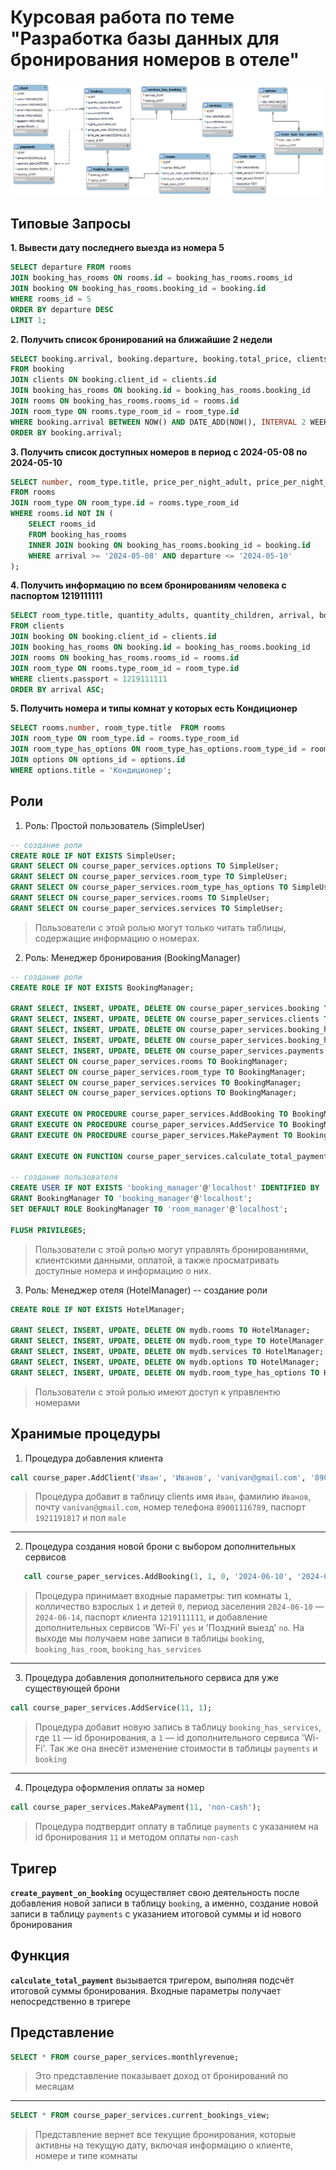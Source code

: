 # Курсовая работа по теме "Разработка базы данных для бронирования номеров в отеле"
![ERD-диаграмма](https://github.com/vanilnic/Course_work/blob/main/erd.png)

## Типовые Запросы
**1. Вывести дату последнего выезда из номера 5**
```sql
SELECT departure FROM rooms
JOIN booking_has_rooms ON rooms.id = booking_has_rooms.rooms_id
JOIN booking ON booking_has_rooms.booking_id = booking.id
WHERE rooms_id = 5
ORDER BY departure DESC
LIMIT 1;
```

**2. Получить список бронирований на ближайшие 2 недели**
```sql
SELECT booking.arrival, booking.departure, booking.total_price, clients.name AS client_name, rooms.number, room_type.title
FROM booking
JOIN clients ON booking.client_id = clients.id
JOIN booking_has_rooms ON booking.id = booking_has_rooms.booking_id
JOIN rooms ON booking_has_rooms.rooms_id = rooms.id
JOIN room_type ON rooms.type_room_id = room_type.id
WHERE booking.arrival BETWEEN NOW() AND DATE_ADD(NOW(), INTERVAL 2 WEEK)
ORDER BY booking.arrival;
```

**3. Получить список доступных номеров в период с 2024-05-08 по 2024-05-10**
```sql
SELECT number, room_type.title, price_per_night_adult, price_per_night_child
FROM rooms
JOIN room_type ON room_type.id = rooms.type_room_id
WHERE rooms.id NOT IN (
    SELECT rooms_id
    FROM booking_has_rooms 
    INNER JOIN booking ON booking_has_rooms.booking_id = booking.id
    WHERE arrival >= '2024-05-08' AND departure <= '2024-05-10'
);
```

**4. Получить информацию по всем бронированиям человека с паспортом 1219111111**
```sql
SELECT room_type.title, quantity_adults, quantity_children, arrival, booking.departure, booking.total_price, rooms.number
FROM clients
JOIN booking ON booking.client_id = clients.id
JOIN booking_has_rooms ON booking.id = booking_has_rooms.booking_id
JOIN rooms ON booking_has_rooms.rooms_id = rooms.id
JOIN room_type ON rooms.type_room_id = room_type.id
WHERE clients.passport = 1219111111
ORDER BY arrival ASC;
```

**5. Получить номера и типы комнат у которых есть Кондиционер**
```sql
SELECT rooms.number, room_type.title  FROM rooms
JOIN room_type ON room_type.id = rooms.type_room_id
JOIN room_type_has_options ON room_type_has_options.room_type_id = room_type.id
JOIN options ON options_id = options.id
WHERE options.title = 'Кондиционер';
```

## Роли
1. Роль: Простой пользователь (SimpleUser)
``` sql
-- создание роли
CREATE ROLE IF NOT EXISTS SimpleUser; 
GRANT SELECT ON course_paper_services.options TO SimpleUser;
GRANT SELECT ON course_paper_services.room_type TO SimpleUser;
GRANT SELECT ON course_paper_services.room_type_has_options TO SimpleUser;
GRANT SELECT ON course_paper_services.rooms TO SimpleUser;
GRANT SELECT ON course_paper_services.services TO SimpleUser;
```
> Пользователи с этой ролью могут только читать таблицы, содержащие информацию о номерах.

2. Роль: Менеджер бронирования (BookingManager)
``` sql
-- создание роли
CREATE ROLE IF NOT EXISTS BookingManager;

GRANT SELECT, INSERT, UPDATE, DELETE ON course_paper_services.booking TO BookingManager;
GRANT SELECT, INSERT, UPDATE, DELETE ON course_paper_services.clients TO BookingManager;
GRANT SELECT, INSERT, UPDATE, DELETE ON course_paper_services.booking_has_rooms TO BookingManager;
GRANT SELECT, INSERT, UPDATE, DELETE ON course_paper_services.booking_has_services TO BookingManager;
GRANT SELECT, INSERT, UPDATE, DELETE ON course_paper_services.payments TO BookingManager;
GRANT SELECT ON course_paper_services.rooms TO BookingManager;
GRANT SELECT ON course_paper_services.room_type TO BookingManager;
GRANT SELECT ON course_paper_services.services TO BookingManager;
GRANT SELECT ON course_paper_services.options TO BookingManager;

GRANT EXECUTE ON PROCEDURE course_paper_services.AddBooking TO BookingManager;
GRANT EXECUTE ON PROCEDURE course_paper_services.AddService TO BookingManager;
GRANT EXECUTE ON PROCEDURE course_paper_services.MakePayment TO BookingManager;

GRANT EXECUTE ON FUNCTION course_paper_services.calculate_total_payment TO BookingManager;

-- создание пользователя
CREATE USER IF NOT EXISTS 'booking_manager'@'localhost' IDENTIFIED BY 'BookingPassword';
GRANT BookingManager TO 'booking_manager'@'localhost';
SET DEFAULT ROLE BookingManager TO 'room_manager'@'localhost';

FLUSH PRIVILEGES;
```
> Пользователи с этой ролью могут управлять бронированиями, клиентскими данными, оплатой, а также просматривать доступные номера и информацию о них.

3. Роль: Менеджер отеля (HotelManager)
-- создание роли
``` sql
CREATE ROLE IF NOT EXISTS HotelManager;

GRANT SELECT, INSERT, UPDATE, DELETE ON mydb.rooms TO HotelManager;
GRANT SELECT, INSERT, UPDATE, DELETE ON mydb.room_type TO HotelManager;
GRANT SELECT, INSERT, UPDATE, DELETE ON mydb.services TO HotelManager;
GRANT SELECT, INSERT, UPDATE, DELETE ON mydb.options TO HotelManager;
GRANT SELECT, INSERT, UPDATE, DELETE ON mydb.room_type_has_options TO HotelManager;
```
> Пользователи с этой ролью имеют доступ к управлентю номерами

## Хранимые процедуры
1. Процедура добавления клиента
``` sql
call course_paper.AddClient('Иван', 'Иванов', 'vanivan@gmail.com', '89001116789', '1921191817', 'male');
```
> Процедура добавит в таблицу clients имя `Иван`, фамилию `Иванов`, почту `vanivan@gmail.com`, номер телефона `89001116789`, паспорт `1921191817` и пол `male`
---
2. Процедура создания новой брони с выбором дополнительных сервисов
``` sql
   call course_paper_services.AddBooking(1, 1, 0, '2024-06-10', '2024-06-14', 1219111111, 'yes', 'no');
```
> Процедура принимает входные параметры: тип комнаты `1`, колличество взрослых `1` и детей `0`, период заселения `2024-06-10` —  `2024-06-14`, паспорт клиента `1219111111`, и добавление дополнительных сервисов 'Wi-Fi' `yes` и 'Поздний выезд' `no`. На выходе мы получаем нове записи в таблицы `booking`, `booking_has_room`, `booking_has_services`
---
3. Процедура добавления дополнительного сервиса для уже существующей брони
``` sql
call course_paper_services.AddService(11, 1);
```
> Процедура добавит новую запись в таблицу `booking_has_services`, где `11` —  id бронирования, а `1` — id дополнительного сервиса 'Wi-Fi'. Так же она внесёт изменение стоимости в таблицы `payments` и `booking`
---
4. Процедура оформления оплаты за номер
``` sql
call course_paper_services.MakeAPayment(11, 'non-cash');
```
> Процедура подтвердит оплату в таблице `payments` с указанием на id бронирования `11` и методом оплаты `non-cash`

## Тригер
**`create_payment_on_booking`** осуществляет свою деятельность после добавления новой записи в таблицу `booking`, а именно, создание новой записи в таблицу `payments` с указанием итоговой суммы и id нового бронирования

## Функция
**`calculate_total_payment`** вызывается тригером, выполняя подсчёт итоговой суммы бронирования. Входные параметры получает непосредственно в тригере

## Представление
``` sql
SELECT * FROM course_paper_services.monthlyrevenue;
```
> Это представление показывает доход от бронирований по месяцам
---
```sql
SELECT * FROM course_paper_services.current_bookings_view;
```
> Представление вернет все текущие бронирования, которые активны на текущую дату, включая информацию о клиенте, номере и типе комнаты
